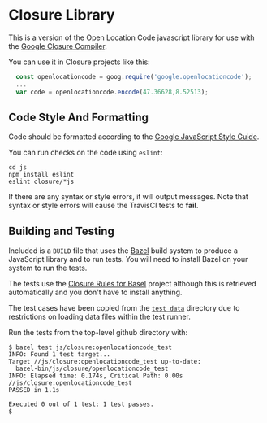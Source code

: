 # Closure Library

This is a version of the Open Location Code javascript library for use with the
[Google Closure Compiler](https://github.com/google/closure-compiler).

You can use it in Closure projects like this:

```javascript
  const openlocationcode = goog.require('google.openlocationcode');
  ...
  var code = openlocationcode.encode(47.36628,8.52513);
```

## Code Style And Formatting

Code should be formatted according to the
[Google JavaScript Style Guide](https://google.github.io/styleguide/jsguide.html).

You can run checks on the code using `eslint`:

```shell
cd js
npm install eslint
eslint closure/*js
```

If there are any syntax or style errors, it will output messages. Note that
syntax or style errors will cause the TravisCI tests to **fail**.

## Building and Testing

Included is a `BUILD` file that uses the [Bazel](https://bazel.build/) build system to produce a JavaScript library and to run tests. You will need to install Bazel on your system to run the tests.

The tests use the [Closure Rules for Basel](https://github.com/bazelbuild/rules_closure) project although this is retrieved automatically and you don't have to install anything.

The test cases have been copied from the [`test_data`](https://github.com/google/open-location-code/blob/main/test_data) directory due to restrictions on loading data files within the test runner.

Run the tests from the top-level github directory with:

```shell
$ bazel test js/closure:openlocationcode_test
INFO: Found 1 test target...
Target //js/closure:openlocationcode_test up-to-date:
  bazel-bin/js/closure/openlocationcode_test
INFO: Elapsed time: 0.174s, Critical Path: 0.00s
//js/closure:openlocationcode_test                                       PASSED in 1.1s

Executed 0 out of 1 test: 1 test passes.
$
```

